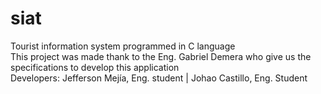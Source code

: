 # siat
Tourist information system programmed in C language </br>
This project was made thank to the Eng. Gabriel Demera who give us the specifications to develop this application </br>
Developers: Jefferson Mejía, Eng. student | Johao Castillo, Eng. Student </br>
